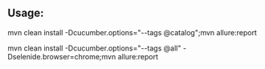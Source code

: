 Usage:
---------
mvn clean install -Dcucumber.options="--tags @catalog";mvn allure:report

mvn clean install -Dcucumber.options="--tags @all" -Dselenide.browser=chrome;mvn allure:report

